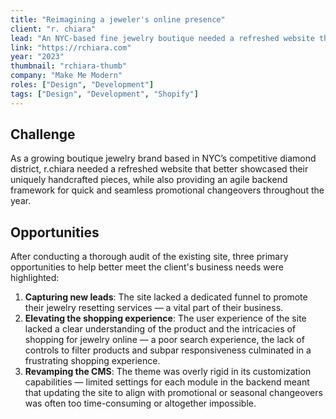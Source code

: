 ```yaml
---
title: "Reimagining a jeweler's online presence"
client: "r. chiara"
lead: "An NYC-based fine jewelry boutique needed a refreshed website that better showcased their bespoke pieces, along with an agile backend framework for seamless promotional changeovers."
link: "https://rchiara.com"
year: "2023"
thumbnail: "rchiara-thumb"
company: "Make Me Modern"
roles: ["Design", "Development"]
tags: ["Design", "Development", "Shopify"]
---
```


## Challenge

As a growing boutique jewelry brand based in NYC’s competitive diamond district, r.chiara needed a refreshed website that better showcased their uniquely handcrafted pieces, while also providing an agile backend framework for quick and seamless promotional changeovers throughout the year.

## Opportunities

After conducting a thorough audit of the existing site, three primary opportunities to help better meet the client's business needs were highlighted:

1. **Capturing new leads**: The site lacked a dedicated funnel to promote their jewelry resetting services — a vital part of their business.
2. **Elevating the shopping experience**: The user experience of the site lacked a clear understanding of the product and the intricacies of shopping for jewelry online — a poor search experience, the lack of controls to filter products and subpar responsiveness culminated in a frustrating shopping experience.
3. **Revamping the CMS**: The theme was overly rigid in its customization capabilities — limited settings for each module in the backend meant that updating the site to align with promotional or seasonal changeovers was often too time-consuming or altogether impossible.
